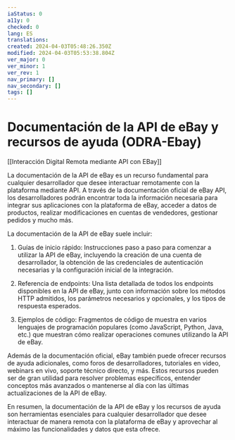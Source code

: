 ```yaml
---
iaStatus: 0
a11y: 0
checked: 0
lang: ES
translations: 
created: 2024-04-03T05:48:26.350Z
modified: 2024-04-03T05:53:38.804Z
ver_major: 0
ver_minor: 1
ver_rev: 1
nav_primary: []
nav_secondary: []
tags: []
---
```

# Documentación de la API de eBay y recursos de ayuda (ODRA-Ebay)

[[Interacción Digital Remota mediante API con EBay]]

La documentación de la API de eBay es un recurso fundamental para cualquier desarrollador que desee interactuar remotamente con la plataforma mediante API. A través de la documentación oficial de eBay API, los desarrolladores podrán encontrar toda la información necesaria para integrar sus aplicaciones con la plataforma de eBay, acceder a datos de productos, realizar modificaciones en cuentas de vendedores, gestionar pedidos y mucho más.

La documentación de la API de eBay suele incluir:

1. Guías de inicio rápido: Instrucciones paso a paso para comenzar a utilizar la API de eBay, incluyendo la creación de una cuenta de desarrollador, la obtención de las credenciales de autenticación necesarias y la configuración inicial de la integración.

2. Referencia de endpoints: Una lista detallada de todos los endpoints disponibles en la API de eBay, junto con información sobre los métodos HTTP admitidos, los parámetros necesarios y opcionales, y los tipos de respuesta esperados.

3. Ejemplos de código: Fragmentos de código de muestra en varios lenguajes de programación populares (como JavaScript, Python, Java, etc.) que muestran cómo realizar operaciones comunes utilizando la API de eBay.

Además de la documentación oficial, eBay también puede ofrecer recursos de ayuda adicionales, como foros de desarrolladores, tutoriales en video, webinars en vivo, soporte técnico directo, y más. Estos recursos pueden ser de gran utilidad para resolver problemas específicos, entender conceptos más avanzados o mantenerse al día con las últimas actualizaciones de la API de eBay.

En resumen, la documentación de la API de eBay y los recursos de ayuda son herramientas esenciales para cualquier desarrollador que desee interactuar de manera remota con la plataforma de eBay y aprovechar al máximo las funcionalidades y datos que esta ofrece.
